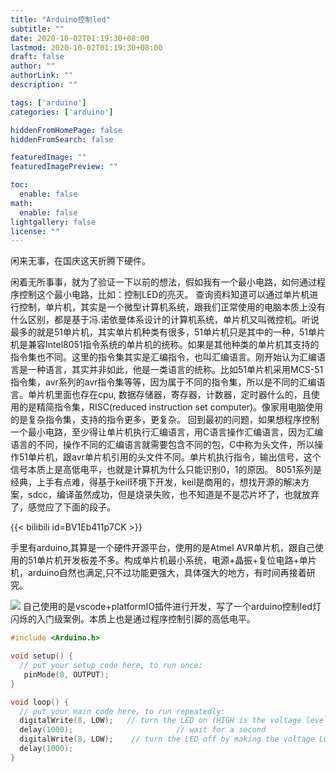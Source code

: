 ```yaml
---
title: "Arduino控制led"
subtitle: ""
date: 2020-10-02T01:19:30+08:00
lastmod: 2020-10-02T01:19:30+08:00
draft: false
author: ""
authorLink: ""
description: ""

tags: ['arduino']
categories: ['arduino']

hiddenFromHomePage: false
hiddenFromSearch: false

featuredImage: ""
featuredImagePreview: ""

toc:
  enable: false
math:
  enable: false
lightgallery: false
license: ""
---
```

闲来无事，在国庆这天折腾下硬件。
<!--more-->

闲着无所事事，就为了验证一下以前的想法，假如我有一个最小电路，如何通过程序控制这个最小电路，比如：控制LED的亮灭。 查询资料知道可以通过单片机进行控制，单片机，其实是一个微型计算机系统，跟我们正常使用的电脑本质上没有什么区别，都是基于冯.诺依曼体系设计的计算机系统，单片机又叫微控机。听说最多的就是51单片机，其实单片机种类有很多，51单片机只是其中的一种，51单片机是兼容Intel8051指令系统的单片机的统称。如果是其他种类的单片机其支持的指令集也不同。这里的指令集其实是汇编指令，也叫汇编语言。刚开始认为汇编语言是一种语言，其实并非如此，他是一类语言的统称。比如51单片机采用MCS-51指令集，avr系列的avr指令集等等，因为属于不同的指令集，所以是不同的汇编语言。单片机里面也存在cpu, 数据存储器，寄存器，计数器，定时器什么的，且使用的是精简指令集，RISC(reduced instruction set computer)。像家用电脑使用的是复杂指令集，支持的指令更多，更复杂。
回到最初的问题，如果想程序控制一个最小电路，至少得让单片机执行汇编语言，用C语言操作汇编语言，因为汇编语言的不同，操作不同的汇编语言就需要包含不同的包，C中称为头文件，所以操作51单片机，跟avr单片机引用的头文件不同。单片机执行指令，输出信号，这个信号本质上是高低电平，也就是计算机为什么只能识别0，1的原因。
8051系列是经典，上手有点难，得基于keil环境下开发，keil是商用的，想找开源的解决方案，sdcc，编译虽然成功，但是烧录失败，也不知道是不是芯片坏了，也就放弃了，感觉应了下面的段子。

{{< bilibili id=BV1Eb411p7CK >}}

手里有arduino,其算是一个硬件开源平台，使用的是Atmel AVR单片机，跟自己使用的51单片机开发板差不多。构成单片机最小系统，电源+晶振+复位电路+单片机，arduino自然也满足,只不过功能更强大，具体强大的地方，有时间再接着研究。

![](https://bj.bcebos.com/v1/alertcode-blog/单片机最小系统/单片机最小系统.png)
自己使用的是vscode+platformIO插件进行开发，写了一个arduino控制led灯闪烁的入门级案例。本质上也是通过程序控制引脚的高低电平。

```c
#include <Arduino.h>

void setup() {
  // put your setup code here, to run once:
   pinMode(8, OUTPUT);
}

void loop() {
  // put your main code here, to run repeatedly:
  digitalWrite(8, LOW);   // turn the LED on (HIGH is the voltage level)
  delay(1000);                       // wait for a second
  digitalWrite(8, LOW);    // turn the LED off by making the voltage LOW
  delay(1000);       
}
```
